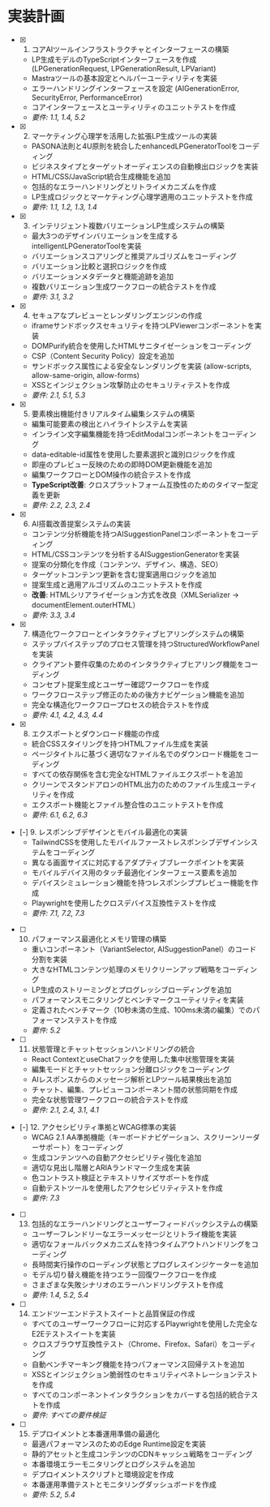 # 実装計画

- [x] 1. コアAIツールインフラストラクチャとインターフェースの構築
  - LP生成モデルのTypeScriptインターフェースを作成 (LPGenerationRequest, LPGenerationResult, LPVariant)
  - Mastraツールの基本設定とヘルパーユーティリティを実装
  - エラーハンドリングインターフェースを設定 (AIGenerationError, SecurityError, PerformanceError)
  - コアインターフェースとユーティリティのユニットテストを作成
  - _要件: 1.1, 1.4, 5.2_

- [x] 2. マーケティング心理学を活用した拡張LP生成ツールの実装
  - PASONA法則と4U原則を統合したenhancedLPGeneratorToolをコーディング
  - ビジネスタイプとターゲットオーディエンスの自動検出ロジックを実装
  - HTML/CSS/JavaScript統合生成機能を追加
  - 包括的なエラーハンドリングとリトライメカニズムを作成
  - LP生成ロジックとマーケティング心理学適用のユニットテストを作成
  - _要件: 1.1, 1.2, 1.3, 1.4_

- [x] 3. インテリジェント複数バリエーションLP生成システムの構築
  - 最大3つのデザインバリエーションを生成するintelligentLPGeneratorToolを実装
  - バリエーションスコアリングと推奨アルゴリズムをコーディング
  - バリエーション比較と選択ロジックを作成
  - バリエーションメタデータと機能追跡を追加
  - 複数バリエーション生成ワークフローの統合テストを作成
  - _要件: 3.1, 3.2_

- [x] 4. セキュアなプレビューとレンダリングエンジンの作成
  - iframeサンドボックスセキュリティを持つLPViewerコンポーネントを実装
  - DOMPurify統合を使用したHTMLサニタイゼーションをコーディング
  - CSP（Content Security Policy）設定を追加
  - サンドボックス属性による安全なレンダリングを実装 (allow-scripts, allow-same-origin, allow-forms)
  - XSSとインジェクション攻撃防止のセキュリティテストを作成
  - _要件: 2.1, 5.1, 5.3_

- [x] 5. 要素検出機能付きリアルタイム編集システムの構築
  - 編集可能要素の検出とハイライトシステムを実装
  - インライン文字編集機能を持つEditModalコンポーネントをコーディング
  - data-editable-id属性を使用した要素選択と識別ロジックを作成
  - 即座のプレビュー反映のための即時DOM更新機能を追加
  - 編集ワークフローとDOM操作の統合テストを作成
  - **TypeScript改善**: クロスプラットフォーム互換性のためのタイマー型定義を更新
  - _要件: 2.2, 2.3, 2.4_

- [x] 6. AI搭載改善提案システムの実装
  - コンテンツ分析機能を持つAISuggestionPanelコンポーネントをコーディング
  - HTML/CSSコンテンツを分析するAISuggestionGeneratorを実装
  - 提案の分類化を作成（コンテンツ、デザイン、構造、SEO）
  - ターゲットコンテンツ更新を含む提案適用ロジックを追加
  - 提案生成と適用アルゴリズムのユニットテストを作成
  - **改善**: HTMLシリアライゼーション方式を改良（XMLSerializer → documentElement.outerHTML）
  - _要件: 3.3, 3.4_

- [x] 7. 構造化ワークフローとインタラクティブヒアリングシステムの構築
  - ステップバイステップのプロセス管理を持つStructuredWorkflowPanelを実装
  - クライアント要件収集のためのインタラクティブヒアリング機能をコーディング
  - コンセプト提案生成とユーザー確認ワークフローを作成
  - ワークフローステップ修正のための後方ナビゲーション機能を追加
  - 完全な構造化ワークフロープロセスの統合テストを作成
  - _要件: 4.1, 4.2, 4.3, 4.4_

- [x] 8. エクスポートとダウンロード機能の作成
  - 統合CSSスタイリングを持つHTMLファイル生成を実装
  - ページタイトルに基づく適切なファイル名でのダウンロード機能をコーディング
  - すべての依存関係を含む完全なHTMLファイルエクスポートを追加
  - クリーンでスタンドアロンのHTML出力のためのファイル生成ユーティリティを作成
  - エクスポート機能とファイル整合性のユニットテストを作成
  - _要件: 6.1, 6.2, 6.3_

- [-] 9. レスポンシブデザインとモバイル最適化の実装
  - TailwindCSSを使用したモバイルファーストレスポンシブデザインシステムをコーディング
  - 異なる画面サイズに対応するアダプティブブレークポイントを実装
  - モバイルデバイス用のタッチ最適化インターフェース要素を追加
  - デバイスシミュレーション機能を持つレスポンシブプレビュー機能を作成
  - Playwrightを使用したクロスデバイス互換性テストを作成
  - _要件: 7.1, 7.2, 7.3_

- [ ] 10. パフォーマンス最適化とメモリ管理の構築
  - 重いコンポーネント（VariantSelector, AISuggestionPanel）のコード分割を実装
  - 大きなHTMLコンテンツ処理のメモリクリーンアップ戦略をコーディング
  - LP生成のストリーミングとプログレッシブローディングを追加
  - パフォーマンスモニタリングとベンチマークユーティリティを実装
  - 定義されたベンチマーク（10秒未満の生成、100ms未満の編集）でのパフォーマンステストを作成
  - _要件: 5.2_

- [ ] 11. 状態管理とチャットセッションハンドリングの統合
  - React ContextとuseChatフックを使用した集中状態管理を実装
  - 編集モードとチャットセッション分離ロジックをコーディング
  - AIレスポンスからのメッセージ解析とLPツール結果検出を追加
  - チャット、編集、プレビューコンポーネント間の状態同期を作成
  - 完全な状態管理ワークフローの統合テストを作成
  - _要件: 2.1, 2.4, 3.1, 4.1_

- [-] 12. アクセシビリティ準拠とWCAG標準の実装
  - WCAG 2.1 AA準拠機能（キーボードナビゲーション、スクリーンリーダーサポート）をコーディング
  - 生成コンテンツへの自動アクセシビリティ強化を追加
  - 適切な見出し階層とARIAランドマーク生成を実装
  - 色コントラスト検証とテキストリサイズサポートを作成
  - 自動テストツールを使用したアクセシビリティテストを作成
  - _要件: 7.3_

- [ ] 13. 包括的なエラーハンドリングとユーザーフィードバックシステムの構築
  - ユーザーフレンドリーなエラーメッセージとリトライ機能を実装
  - 適切なフォールバックメカニズムを持つタイムアウトハンドリングをコーディング
  - 長時間実行操作のローディング状態とプログレスインジケーターを追加
  - モデル切り替え機能を持つエラー回復ワークフローを作成
  - さまざまな失敗シナリオのエラーハンドリングテストを作成
  - _要件: 1.4, 5.2, 5.4_

- [ ] 14. エンドツーエンドテストスイートと品質保証の作成
  - すべてのユーザーワークフローに対応するPlaywrightを使用した完全なE2Eテストスイートを実装
  - クロスブラウザ互換性テスト（Chrome、Firefox、Safari）をコーディング
  - 自動ベンチマーキング機能を持つパフォーマンス回帰テストを追加
  - XSSとインジェクション脆弱性のセキュリティペネトレーションテストを作成
  - すべてのコンポーネントインタラクションをカバーする包括的統合テストを作成
  - _要件: すべての要件検証_

- [ ] 15. デプロイメントと本番運用準備の最適化
  - 最適パフォーマンスのためのEdge Runtime設定を実装
  - 静的アセットと生成コンテンツのCDNキャッシュ戦略をコーディング
  - 本番環境エラーモニタリングとログシステムを追加
  - デプロイメントスクリプトと環境設定を作成
  - 本番運用準備テストとモニタリングダッシュボードを作成
  - _要件: 5.2, 5.4_